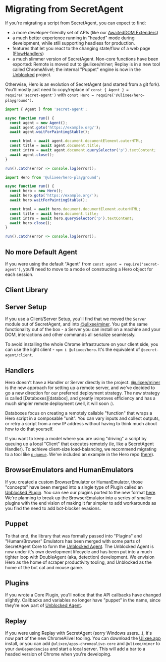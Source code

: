 # Migrating from SecretAgent

If you're migrating a script from SecretAgent, you can expect to find:

- a more developer-friendly set of APIs (like our [AwaitedDOM Extenders](/docs/hero/basic-client/awaited-dom-extenders))
- a much better experience running in "headed" mode during development, while still supporting headless for production.
- features that let you react to the changing state/flow of a web page ([FlowHandlers](/docs/hero/basic-client/flow))
- a much slimmer version of SecretAgent. Non-core functions have been exported: Remote is moved out to @ulixee/miner; Replay is in a new tool called ChromeAlive!; the internal "Puppet" engine is now in the [Unblocked](https://github.com/unblocked-web/unblocked) project.

Otherwise, Hero is an evolution of SecretAgent (and started from a git fork). You'll mostly just need to copy/replace of `const { Agent } = require('secret-agent')` with `const Hero = require('@ulixee/hero-playground')`.

```typescript
import { Agent } from 'secret-agent';

async function run() {
  const agent = new Agent();
  await agent.goto('https://example.org/');
  await agent.waitForPaintingStable();

  const html = await agent.document.documentElement.outerHTML;
  const title = await agent.document.title;
  const intro = await agent.document.querySelector('p').textContent;
  await agent.close();
}

run().catch(error => console.log(error));
```

```typescript
import Hero from '@ulixee/hero-playground';

async function run() {
  const hero = new Hero();
  await hero.goto('https://example.org/');
  await hero.waitForPaintingStable();

  const html = await hero.document.documentElement.outerHTML;
  const title = await hero.document.title;
  const intro = await hero.querySelector('p').textContent;
  await hero.close();
}

run().catch(error => console.log(error));
```

## No more Default Agent

If you were using the default "Agent" from `const agent = require('secret-agent')`, you'll need to move to a mode of constructing a Hero object for each session.

## Client Library

## Server Setup

If you use a Client/Server Setup, you'll find that we moved the `Server` module out of SecretAgent, and into [@ulixee/miner][miner]. You get the same functionality out of the box - a Server you can install on a machine and your DOM, interactions and other commands all serialize seamlessly.

To avoid installing the whole Chrome infrastructure on your client side, you can use the light client - `npm i @ulixee/hero`. It's the equivalent of `@secret-agent/client`.

## Handlers

Hero doesn't have a Handler or Server directly in the project. [@ulixee/miner][miner] is the new approach for setting up a remote server, and we've decided to go a new direction for our preferred deployment strategy. The new strategy is called [Databoxes][databox], and greatly improves efficiency and has a much simpler remote deployment (well, it will soon :).

Databoxes focus on creating a remotely callable "function" that wraps a Hero script in a composable "unit". You can vary inputs and collect outputs, or retry a script from a new IP address without having to think much about how to do that yourself.

If you want to keep a model where you are using "driving" a script by queuing up a local "Client" that executes remotely (ie, like a SecretAgent Handler). To achieve client-size load-balancing, we recommend migrating to a tool like [`p-queue`](https://github.com/sindresorhus/p-queue). We've included an example in the Hero repo ([here](https://github.com/ulixee/hero/blob/27e1966c636f47519ed5d1ccc22273c1215855c1/examples/ulixee.org.ts)).

## BrowserEmulators and HumanEmulators

If you created a custom BrowserEmulator or HumanEmulator, those "concepts" have been merged into a single type of Plugin called an [Unblocked Plugin][unblocked-plugin]. You can see our plugins ported to the new format [here](https://github.com/unblocked-web/unblocked/plugins). We're planning to break up the BrowserEmulator into a series of smaller plugins with the end vision of making it far simpler to add workarounds as you find the need to add bot-blocker evasions.

## Puppet

To that end, the library that was formally passed into "Plugins" and "Human/Browser" Emulators has been merged with some parts of SecretAgent Core to form the [Unblocked Agent][unblocked-agent]. The Unblocked Agent is now under it's own development lifecycle and has been put into a much tighter loop with DoubleAgent (aka, detection) development. We envision Hero as the home of scraper productivity tooling, and Unblocked as the home of the bot cat and mouse game.

## Plugins

If you wrote a Core Plugin, you'll notice that the API callbacks have changed slightly. Callbacks and variables no longer have "puppet" in the name, since they're now part of [Unblocked Agent][unblocked-agent].

## Replay

If you were using Replay with SecretAgent (sorry Windows users...), it's now part of the new ChromeAlive! tooling. You can download the [Ulixee.app](https://github.com/ulixee/ulixee/releases/latest) install, or you can add `@ulixee/apps-chromealive-core` and `@ulixee/miner` to your `devDependencies` and start a local server. This will add a bar to a headed version of Chrome when you're developing.


[miner]: https://ulixee.org/docs/miner
[unblocked-plugin]: https://github.com/unblocked-web/specifications
[unblocked-agent]: https://github.com/unblocked-web/agent
